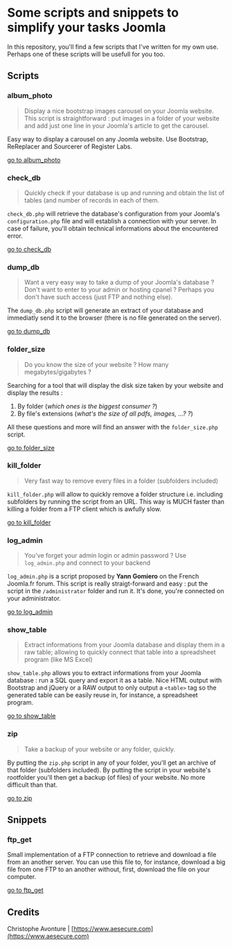 # Some scripts and snippets to simplify your tasks Joomla #

In this repository, you'll find a few scripts that I've written for my own use.  Perhaps one of these scripts will be usefull for you too.

## Scripts ##

### album_photo

> Display a nice bootstrap images carousel on your Joomla website. This script is straightforward : put images in a folder of your website and add just one line in your Joomla's article to get the carousel.

Easy way to display a carousel on any Joomla website.  Use Bootstrap, ReReplacer and Sourcerer of Register Labs.

[go to album_photo](https://github.com/cavo789/joomla_free/tree/master/src/album_photo)

### check_db ###

> Quickly check if your database is up and running and obtain the list of tables (and number of records in each of them.

`check_db.php` will retrieve the database's configuration from your Joomla's `configuration.php` file and will establish a connection with your server.  In case of failure, you'll obtain technical informations about the encountered error. 

[go to check_db](https://github.com/cavo789/joomla_free/tree/master/src/check_db)

### dump_db ###

> Want a very easy way to take a dump of your Joomla's database ? Don't want to enter to your admin or hosting cpanel ?  Perhaps you don't have such access (just FTP and nothing else).

The `dump_db.php` script will generate an extract of your database and immediatly send it to the browser (there is no file generated on the server).

[go to dump_db](https://github.com/cavo789/joomla_free/tree/master/src/dump_db)

### folder_size ###

> Do you know the size of your website ?  How many megabytes/gigabytes ? 

Searching for a tool that will display the disk size taken by your website and display the results : 

1. By folder (*which ones is the biggest consumer ?*)
2. By file's extensions (*what's the size of all pdfs, images, ...? ?*)

All these questions and more will find an answer with the `folder_size.php` script.

[go to folder_size](https://github.com/cavo789/joomla_free/tree/master/src/folder_size)

### kill_folder ###

> Very fast way to remove every files in a folder (subfolders included)

`kill_folder.php` will allow to quickly remove a folder structure i.e. including subfolders by running the script from an URL.  This way is MUCH faster than killing a folder from a FTP client which is awfully slow.

[go to kill_folder](https://github.com/cavo789/joomla_free/tree/master/src/kill_folder)

### log_admin ###

> You've forget your admin login or admin password ?  Use `log_admin.php` and connect to your backend

`log_admin.php` is a script proposed by **Yann Gomiero** on the French Joomla.fr forum.  This script is really straigt-forward and easy : put the script in the `/administrator` folder and run it.  It's done, you're connected on your administrator.   

[go to log_admin](https://github.com/cavo789/joomla_free/tree/master/src/log_admin)

### show_table ###

> Extract informations from your Joomla database and display them in a raw table; allowing to quickly connect that table into a spreadsheet program (like MS Excel)

`show_table.php` allows you to extract informations from your Joomla database : run a SQL query and export it as a table.  Nice HTML output with Bootstrap and jQuery or a RAW output to only output a `<table>` tag so the generated table can be easily reuse in, for instance, a spreadsheet program.

[go to show_table](https://github.com/cavo789/joomla_free/tree/master/src/show_table)

### zip ###

> Take a backup of your website or any folder, quickly.

By putting the `zip.php` script in any of your folder, you'll get an archive of that folder (subfolders included).  By putting the script in your website's rootfolder you'll then get a backup (of files) of your website.  No more difficult than that. 

[go to zip](https://github.com/cavo789/joomla_free/tree/master/src/zip)

## Snippets ##

### ftp_get ###

Small implementation of a FTP connection to retrieve and download a file from an another server.   You can use this file to, for instance, download a big file from one FTP to an another without, first, download the file on your computer.

[go to ftp_get](https://github.com/cavo789/joomla_free/tree/master/src/ftp_get)

## Credits ##

Christophe Avonture | [https://www.aesecure.com](https://www.aesecure.com)
